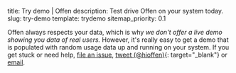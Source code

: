title: Try demo | Offen
description: Test drive Offen on your system today.
slug: try-demo
template: trydemo
sitemap_priority: 0.1

Offen always respects your data, which is why *we don't offer a live demo showing you data of real users.* However, it's really easy to get a demo that is populated with random usage data up and running on your system. If you get stuck or need help, [file an issue][gh-issues], [tweet (@hioffen)][twitter]{: target="_blank"} or [email][email].

[gh-issues]: https://github.com/offen/offen/issues
[twitter]: https://twitter.com/hioffen
[email]: mailto:hioffen@posteo.de
